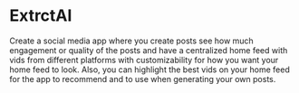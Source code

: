 # ExtrctAI
Create a social media app where you create posts see how much engagement or quality of the posts and have a centralized home feed with vids from different platforms with customizability for how you want your home feed to look. Also, you can highlight the best vids on your home feed for the app to recommend and to use when generating your own posts.
